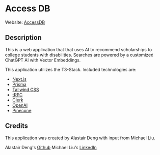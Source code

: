 # Access DB

Website: [AccessDB](https://access-db.vercel.app/)

## Description

This is a web application that that uses AI to recommend scholarships to college students with disabilities. Searches are powered by a customized ChatGPT AI with Vector Embeddings.

This application utilizes the T3-Stack. Included technologies are:
- [Next.js](https://nextjs.org)
- [Prisma](https://prisma.io)
- [Tailwind CSS](https://tailwindcss.com)
- [tRPC](https://trpc.io)
- [Clerk](https://clerk.com/docs)
- [OpenAI](https://platform.openai.com/docs/introduction)
- [Pinecone](https://docs.pinecone.io/docs/overview)

## Credits

This application was created by Alastair Deng with input from Michael Liu.

Alastair Deng's [Github](https://github.com/adeng27)
Michael Liu's [LinkedIn](https://www.linkedin.com/in/michael-liu-214837213/)
